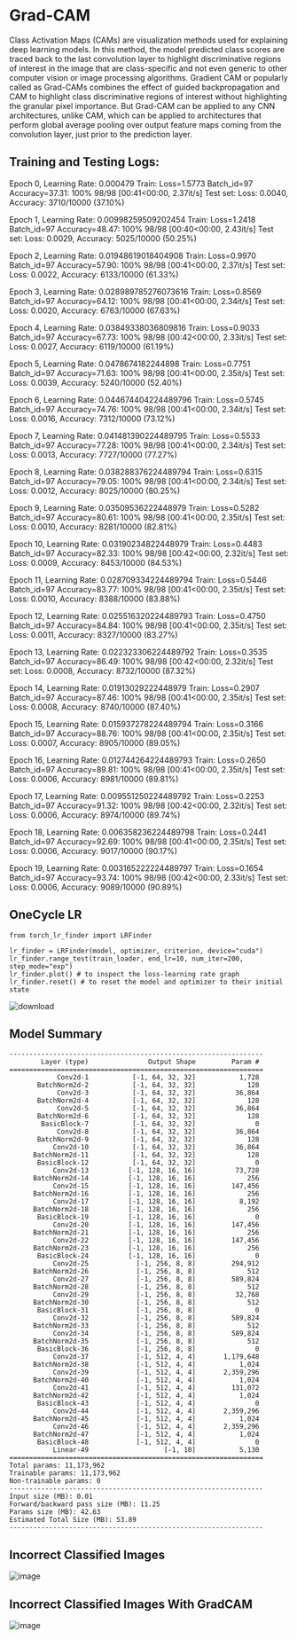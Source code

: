 # Grad-CAM

Class Activation Maps (CAMs) are visualization methods used for explaining deep learning models. In this method, the model predicted class scores are traced back to the last convolution layer to highlight discriminative regions of interest in the image that are class-specific and not even generic to other computer vision or image processing algorithms. Gradient CAM or popularly called as Grad-CAMs combines the effect of guided backpropagation and CAM to highlight class discriminative regions of interest without highlighting the granular pixel importance. But Grad-CAM can be applied to any CNN architectures, unlike CAM, which can be applied to architectures that perform global average pooling over output feature maps coming from the convolution layer, just prior to the prediction layer.

## Training and Testing Logs:

Epoch 0, Learning Rate: 0.000479
Train: Loss=1.5773 Batch_id=97 Accuracy=37.31: 100% 98/98 [00:41<00:00,  2.37it/s]
Test set: Loss: 0.0040, Accuracy: 3710/10000 (37.10%)

Epoch 1, Learning Rate: 0.00998259509202454
Train: Loss=1.2418 Batch_id=97 Accuracy=48.47: 100% 98/98 [00:40<00:00,  2.43it/s]
Test set: Loss: 0.0029, Accuracy: 5025/10000 (50.25%)

Epoch 2, Learning Rate: 0.01948619018404908
Train: Loss=0.9970 Batch_id=97 Accuracy=57.90: 100% 98/98 [00:41<00:00,  2.37it/s]
Test set: Loss: 0.0022, Accuracy: 6133/10000 (61.33%)

Epoch 3, Learning Rate: 0.028989785276073616
Train: Loss=0.8569 Batch_id=97 Accuracy=64.12: 100% 98/98 [00:41<00:00,  2.34it/s]
Test set: Loss: 0.0020, Accuracy: 6763/10000 (67.63%)

Epoch 4, Learning Rate: 0.03849338036809816
Train: Loss=0.9033 Batch_id=97 Accuracy=67.73: 100% 98/98 [00:42<00:00,  2.33it/s]
Test set: Loss: 0.0027, Accuracy: 6119/10000 (61.19%)

Epoch 5, Learning Rate: 0.0478674182244898
Train: Loss=0.7751 Batch_id=97 Accuracy=71.63: 100% 98/98 [00:41<00:00,  2.35it/s]
Test set: Loss: 0.0039, Accuracy: 5240/10000 (52.40%)

Epoch 6, Learning Rate: 0.044674404224489796
Train: Loss=0.5745 Batch_id=97 Accuracy=74.76: 100% 98/98 [00:41<00:00,  2.34it/s]
Test set: Loss: 0.0016, Accuracy: 7312/10000 (73.12%)

Epoch 7, Learning Rate: 0.041481390224489795
Train: Loss=0.5533 Batch_id=97 Accuracy=77.28: 100% 98/98 [00:41<00:00,  2.34it/s]
Test set: Loss: 0.0013, Accuracy: 7727/10000 (77.27%)

Epoch 8, Learning Rate: 0.038288376224489794
Train: Loss=0.6315 Batch_id=97 Accuracy=79.05: 100% 98/98 [00:41<00:00,  2.34it/s]
Test set: Loss: 0.0012, Accuracy: 8025/10000 (80.25%)

Epoch 9, Learning Rate: 0.03509536222448979
Train: Loss=0.5282 Batch_id=97 Accuracy=80.61: 100% 98/98 [00:41<00:00,  2.35it/s]
Test set: Loss: 0.0010, Accuracy: 8281/10000 (82.81%)

Epoch 10, Learning Rate: 0.03190234822448979
Train: Loss=0.4483 Batch_id=97 Accuracy=82.33: 100% 98/98 [00:42<00:00,  2.32it/s]
Test set: Loss: 0.0009, Accuracy: 8453/10000 (84.53%)

Epoch 11, Learning Rate: 0.028709334224489794
Train: Loss=0.5446 Batch_id=97 Accuracy=83.77: 100% 98/98 [00:41<00:00,  2.35it/s]
Test set: Loss: 0.0010, Accuracy: 8388/10000 (83.88%)

Epoch 12, Learning Rate: 0.025516320224489793
Train: Loss=0.4750 Batch_id=97 Accuracy=84.84: 100% 98/98 [00:41<00:00,  2.35it/s]
Test set: Loss: 0.0011, Accuracy: 8327/10000 (83.27%)

Epoch 13, Learning Rate: 0.022323306224489792
Train: Loss=0.3535 Batch_id=97 Accuracy=86.49: 100% 98/98 [00:42<00:00,  2.32it/s]
Test set: Loss: 0.0008, Accuracy: 8732/10000 (87.32%)

Epoch 14, Learning Rate: 0.01913029222448979
Train: Loss=0.2907 Batch_id=97 Accuracy=87.46: 100% 98/98 [00:41<00:00,  2.35it/s]
Test set: Loss: 0.0008, Accuracy: 8740/10000 (87.40%)

Epoch 15, Learning Rate: 0.015937278224489794
Train: Loss=0.3166 Batch_id=97 Accuracy=88.76: 100% 98/98 [00:41<00:00,  2.35it/s]
Test set: Loss: 0.0007, Accuracy: 8905/10000 (89.05%)

Epoch 16, Learning Rate: 0.012744264224489793
Train: Loss=0.2650 Batch_id=97 Accuracy=89.81: 100% 98/98 [00:41<00:00,  2.35it/s]
Test set: Loss: 0.0006, Accuracy: 8981/10000 (89.81%)

Epoch 17, Learning Rate: 0.009551250224489792
Train: Loss=0.2253 Batch_id=97 Accuracy=91.32: 100% 98/98 [00:42<00:00,  2.32it/s]
Test set: Loss: 0.0006, Accuracy: 8974/10000 (89.74%)

Epoch 18, Learning Rate: 0.006358236224489798
Train: Loss=0.2441 Batch_id=97 Accuracy=92.69: 100% 98/98 [00:41<00:00,  2.35it/s]
Test set: Loss: 0.0006, Accuracy: 9017/10000 (90.17%)

Epoch 19, Learning Rate: 0.003165222224489797
Train: Loss=0.1654 Batch_id=97 Accuracy=93.74: 100% 98/98 [00:42<00:00,  2.33it/s]
Test set: Loss: 0.0006, Accuracy: 9089/10000 (90.89%)

## OneCycle LR

```
from torch_lr_finder import LRFinder

lr_finder = LRFinder(model, optimizer, criterion, device="cuda")
lr_finder.range_test(train_loader, end_lr=10, num_iter=200, step_mode="exp")
lr_finder.plot() # to inspect the loss-learning rate graph
lr_finder.reset() # to reset the model and optimizer to their initial state
```

![download](https://github.com/selvaraj-sembulingam/ERA-V1/assets/66372829/ba198128-9c3e-4a6a-aef3-ec01b340e32c)


## Model Summary

```
----------------------------------------------------------------
        Layer (type)               Output Shape         Param #
================================================================
            Conv2d-1           [-1, 64, 32, 32]           1,728
       BatchNorm2d-2           [-1, 64, 32, 32]             128
            Conv2d-3           [-1, 64, 32, 32]          36,864
       BatchNorm2d-4           [-1, 64, 32, 32]             128
            Conv2d-5           [-1, 64, 32, 32]          36,864
       BatchNorm2d-6           [-1, 64, 32, 32]             128
        BasicBlock-7           [-1, 64, 32, 32]               0
            Conv2d-8           [-1, 64, 32, 32]          36,864
       BatchNorm2d-9           [-1, 64, 32, 32]             128
           Conv2d-10           [-1, 64, 32, 32]          36,864
      BatchNorm2d-11           [-1, 64, 32, 32]             128
       BasicBlock-12           [-1, 64, 32, 32]               0
           Conv2d-13          [-1, 128, 16, 16]          73,728
      BatchNorm2d-14          [-1, 128, 16, 16]             256
           Conv2d-15          [-1, 128, 16, 16]         147,456
      BatchNorm2d-16          [-1, 128, 16, 16]             256
           Conv2d-17          [-1, 128, 16, 16]           8,192
      BatchNorm2d-18          [-1, 128, 16, 16]             256
       BasicBlock-19          [-1, 128, 16, 16]               0
           Conv2d-20          [-1, 128, 16, 16]         147,456
      BatchNorm2d-21          [-1, 128, 16, 16]             256
           Conv2d-22          [-1, 128, 16, 16]         147,456
      BatchNorm2d-23          [-1, 128, 16, 16]             256
       BasicBlock-24          [-1, 128, 16, 16]               0
           Conv2d-25            [-1, 256, 8, 8]         294,912
      BatchNorm2d-26            [-1, 256, 8, 8]             512
           Conv2d-27            [-1, 256, 8, 8]         589,824
      BatchNorm2d-28            [-1, 256, 8, 8]             512
           Conv2d-29            [-1, 256, 8, 8]          32,768
      BatchNorm2d-30            [-1, 256, 8, 8]             512
       BasicBlock-31            [-1, 256, 8, 8]               0
           Conv2d-32            [-1, 256, 8, 8]         589,824
      BatchNorm2d-33            [-1, 256, 8, 8]             512
           Conv2d-34            [-1, 256, 8, 8]         589,824
      BatchNorm2d-35            [-1, 256, 8, 8]             512
       BasicBlock-36            [-1, 256, 8, 8]               0
           Conv2d-37            [-1, 512, 4, 4]       1,179,648
      BatchNorm2d-38            [-1, 512, 4, 4]           1,024
           Conv2d-39            [-1, 512, 4, 4]       2,359,296
      BatchNorm2d-40            [-1, 512, 4, 4]           1,024
           Conv2d-41            [-1, 512, 4, 4]         131,072
      BatchNorm2d-42            [-1, 512, 4, 4]           1,024
       BasicBlock-43            [-1, 512, 4, 4]               0
           Conv2d-44            [-1, 512, 4, 4]       2,359,296
      BatchNorm2d-45            [-1, 512, 4, 4]           1,024
           Conv2d-46            [-1, 512, 4, 4]       2,359,296
      BatchNorm2d-47            [-1, 512, 4, 4]           1,024
       BasicBlock-48            [-1, 512, 4, 4]               0
           Linear-49                   [-1, 10]           5,130
================================================================
Total params: 11,173,962
Trainable params: 11,173,962
Non-trainable params: 0
----------------------------------------------------------------
Input size (MB): 0.01
Forward/backward pass size (MB): 11.25
Params size (MB): 42.63
Estimated Total Size (MB): 53.89
----------------------------------------------------------------
```

## Incorrect Classified Images

![image](https://github.com/paishowstopper/TSAI/assets/26896746/21748270-7d84-4fac-9817-403e352107b0)


## Incorrect Classified Images With GradCAM

![image](https://github.com/paishowstopper/TSAI/assets/26896746/1edd6541-06a0-414b-b100-f10a5efa6e06)
